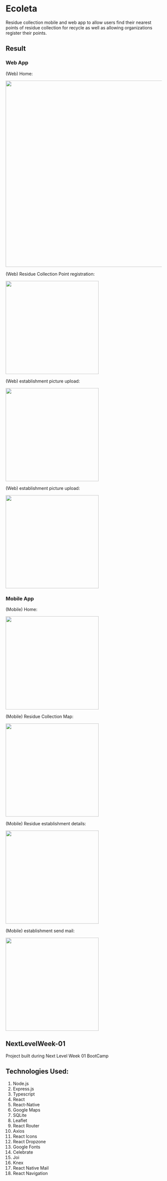 # Ecoleta
Residue collection mobile and web app to allow users find their nearest points of residue collection for recycle as well as allowing organizations register their points.

## Result

### Web App

(Web) Home:

<img src="images/web_home.png" width="600">

(Web) Residue Collection Point registration:

<img src="images/web_address_uf_city_items.png" width="300">

(Web) establishment picture upload:

<img src="images/web_upload_image.png" width="300">

(Web) establishment picture upload:

<img src="images/web_image_uploaded.png" width="300">

### Mobile App

(Mobile) Home:

<img src="images/mobile_home.jpeg" width="300">

(Mobile) Residue Collection Map:

<img src="images/mobile_map.jpeg" width="300">

(Mobile) Residue establishment details:

<img src="images/mobile_detail.jpeg" width="300">

(Mobile) establishment send mail:

<img src="images/mobile_email.jpeg" width="300">

## NextLevelWeek-01
Project built during Next Level Week 01 BootCamp

## Technologies Used:

1. Node.js
2. Express.js
3. Typescript
4. React
5. React-Native
6. Google Maps
7. SQLite
8. Leaflet
9. React Router
10. Axios
11. React Icons
12. React Dropzone
13. Google Fonts
14. Celebrate
15. Joi
16. Knex
17. React Native Mail
18. React Navigation
